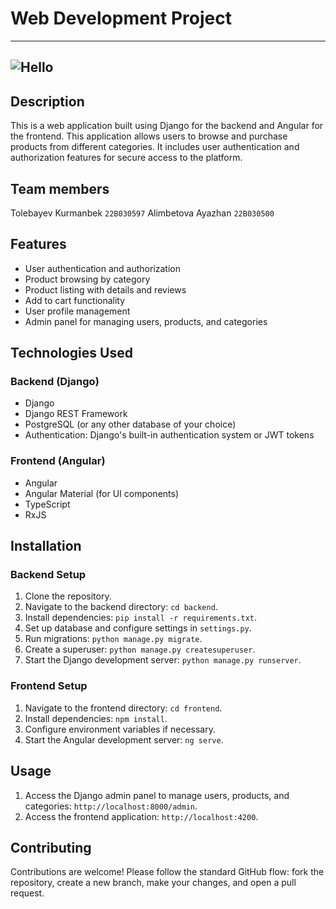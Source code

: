 # Web Development Project

---
![Hello](luffy.jpg)
---

## Description

This is a web application built using Django for the backend and Angular for the frontend. This application allows users to browse and purchase products from different categories. It includes user authentication and authorization features for secure access to the platform.

## Team members

Tolebayev Kurmanbek `22B030597`
Alimbetova Ayazhan `22B030500`

## Features

- User authentication and authorization
- Product browsing by category
- Product listing with details and reviews
- Add to cart functionality
- User profile management
- Admin panel for managing users, products, and categories

## Technologies Used

### Backend (Django)
- Django
- Django REST Framework
- PostgreSQL (or any other database of your choice)
- Authentication: Django's built-in authentication system or JWT tokens

### Frontend (Angular)
- Angular
- Angular Material (for UI components)
- TypeScript
- RxJS

## Installation

### Backend Setup

1. Clone the repository.
2. Navigate to the backend directory: `cd backend`.
3. Install dependencies: `pip install -r requirements.txt`.
4. Set up database and configure settings in `settings.py`.
5. Run migrations: `python manage.py migrate`.
6. Create a superuser: `python manage.py createsuperuser`.
7. Start the Django development server: `python manage.py runserver`.

### Frontend Setup

1. Navigate to the frontend directory: `cd frontend`.
2. Install dependencies: `npm install`.
3. Configure environment variables if necessary.
4. Start the Angular development server: `ng serve`.

## Usage

1. Access the Django admin panel to manage users, products, and categories: `http://localhost:8000/admin`.
2. Access the frontend application: `http://localhost:4200`.

## Contributing

Contributions are welcome! Please follow the standard GitHub flow: fork the repository, create a new branch, make your changes, and open a pull request.
